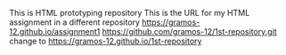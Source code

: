This is HTML prototyping repository
This is the URL for my HTML assignment in a different repository https://gramos-12.github.io/assignment1
https://github.com/gramos-12/1st-repository.git change to https://gramos-12.github.io/1st-repository
